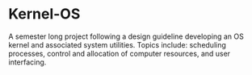 # Kernel-OS

A semester long project following a design guideline developing an OS kernel and associated system utilities. 
Topics include: scheduling processes, control and allocation of computer resources, and user interfacing.
